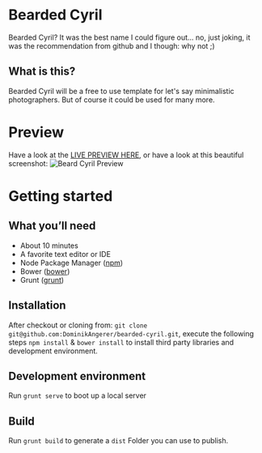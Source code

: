 # Bearded Cyril

Bearded Cyril? It was the best name I could figure out... no, just joking, it was the recommendation from github and I though: why not ;)

## What is this?
Bearded Cyril will be a free to use template for let's say minimalistic photographers. But of course it could be used for many more.

# Preview
Have a look at the [LIVE PREVIEW HERE], or have a look at this beautiful screenshot:
![Beard Cyril Preview](http://adtime.at/projects/github/bearded-cyril/preview.jpg)

# Getting started
##  What you’ll need
- About 10 minutes
- A favorite text editor or IDE
- Node Package Manager ([npm])
- Bower ([bower])
- Grunt ([grunt])
 
## Installation

After checkout or cloning from: `git clone git@github.com:DominikAngerer/bearded-cyril.git`, execute the following steps `npm install` & `bower install` to install third party libraries and development environment.

## Development environment

Run `grunt serve` to boot up a local server

## Build
Run `grunt build` to generate a `dist` Folder you can use to publish.

[npm]:https://www.npmjs.com/
[bower]:http://bower.io/
[grunt]:http://gruntjs.com/
[LIVE PREVIEW HERE]:http://adtime.at/projects/github/bearded-cyril/

